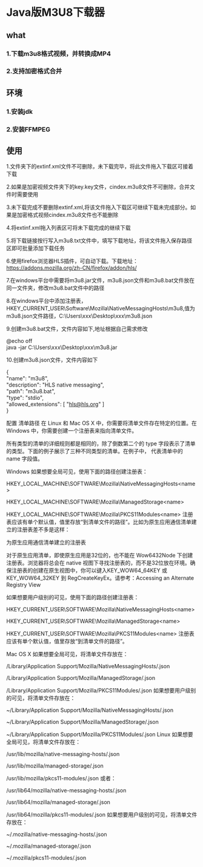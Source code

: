 # **Java版M3U8下载器**



## what

### 1.下载m3u8格式视频，并转换成MP4

### 2.支持加密格式合并



## 环境

### 1.安装jdk

### 2.安装FFMPEG



## **使用**



1.文件夹下的extinf.xml文件不可删除，未下载完毕，将此文件拖入下载区可接着下载

 2.如果是加密视频文件夹下的key.key文件，cindex.m3u8文件不可删除，合并文件时需要使用

3.未下载完成不要删除extinf.xml,将该文件拖入下载区可继续下载未完成部分。如果是加密格式视频cindex.m3u8文件也不能删除

 4.将extinf.xml拖入列表区可将未下载完成的继续下载

 5.将下载链接按行写入m3u8.txt文件中，填写下载地址，将该文件拖入保存路径区即可批量添加下载任务

 6.使用firefox浏览器HLS插件，可自动下载。下载地址：https://addons.mozilla.org/zh-CN/firefox/addon/hls/

 7.在windows平台中需要将m3u8.jar文件，m3u8.json文件和m3u8.bat文件放在同一文件夹，修改m3u8.bat文件中的路径

 8.在windows平台中添加注册表，HKEY_CURRENT_USER\Software\Mozilla\NativeMessagingHosts\m3u8,值为m3u8.json文件路径，C:\Users\xxx\Desktop\xxx\m3u8.json

9.创建m3u8.bat文件，文件内容如下,地址根据自己需求修改

@echo off  
java -jar C:\Users\xxx\Desktop\xxx\m3u8.jar

10.创建m3u8.json文件，文件内容如下

{  
"name": "m3u8",  
 "description": "HLS native messaging",  
  "path": "m3u8.bat",   
  "type": "stdio",  
 "allowed_extensions": [ "hls@hls.org" ]  
}




配置
清单路径
在 Linux 和 Mac OS X 中，你需要将清单文件存在特定的位置。在 Windows 中，你需要创建一个注册表来指向清单文件。

所有类型的清单的详细规则都是相同的，除了倒数第二个的 type 字段表示了清单的类型。下面的例子展示了三种不同类型的清单。在例子中，<name> 代表清单中的 name 字段值。

Windows
如果想要全局可见，使用下面的路径创建注册表：

HKEY_LOCAL_MACHINE\SOFTWARE\Mozilla\NativeMessagingHosts\<name>

HKEY_LOCAL_MACHINE\SOFTWARE\Mozilla\ManagedStorage\<name>

HKEY_LOCAL_MACHINE\SOFTWARE\Mozilla\PKCS11Modules\<name>
注册表应该有单个默认值，值里存放“到清单文件的路径”。比如为原生应用通信清单建立的注册表差不多是这样：

为原生应用通信清单建立的注册表

对于原生应用清单，即使原生应用是32位的，也不能在 Wow6432Node 下创建注册表。浏览器将总会在 native 视图下寻找注册表的，而不是32位放在环境。确保注册表的创建在原生视图中，你可以键入KEY_WOW64_64KEY 或 KEY_WOW64_32KEY  到 RegCreateKeyEx。请参考：Accessing an Alternate Registry View

如果想要用户级别的可见，使用下面的路径创建注册表：

HKEY_CURRENT_USER\SOFTWARE\Mozilla\NativeMessagingHosts\<name>

HKEY_CURRENT_USER\SOFTWARE\Mozilla\ManagedStorage\<name>

HKEY_CURRENT_USER\SOFTWARE\Mozilla\PKCS11Modules\<name>
注册表应该有单个默认值，值里存放“到清单文件的路径”。

Mac OS X
如果想要全局可见，将清单文件存放在：

/Library/Application Support/Mozilla/NativeMessagingHosts/<name>.json

/Library/Application Support/Mozilla/ManagedStorage/<name>.json

/Library/Application Support/Mozilla/PKCS11Modules/<name>.json
如果想要用户级别的可见，将清单文件存放在：

~/Library/Application Support/Mozilla/NativeMessagingHosts/<name>.json

~/Library/Application Support/Mozilla/ManagedStorage/<name>.json

~/Library/Application Support/Mozilla/PKCS11Modules/<name>.json
Linux
如果想要全局可见，将清单文件存放在：

/usr/lib/mozilla/native-messaging-hosts/<name>.json

/usr/lib/mozilla/managed-storage/<name>.json

/usr/lib/mozilla/pkcs11-modules/<name>.json
或者：

/usr/lib64/mozilla/native-messaging-hosts/<name>.json

/usr/lib64/mozilla/managed-storage/<name>.json

/usr/lib64/mozilla/pkcs11-modules/<name>.json
如果想要用户级别的可见，将清单文件存放在：

~/.mozilla/native-messaging-hosts/<name>.json

~/.mozilla/managed-storage/<name>.json

~/.mozilla/pkcs11-modules/<name>.json
